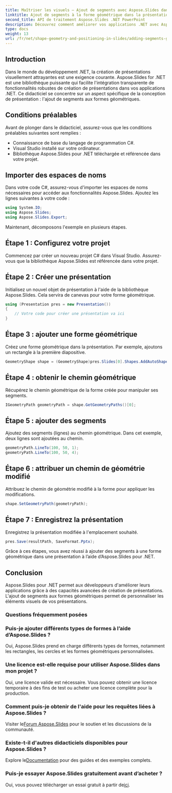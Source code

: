 ```yaml
---
title: Maîtriser les visuels – Ajout de segments avec Aspose.Slides dans .NET
linktitle: Ajout de segments à la forme géométrique dans la présentation avec Aspose.Slides
second_title: API de traitement Aspose.Slides .NET PowerPoint
description: Découvrez comment améliorer vos applications .NET avec Aspose.Slides. Ce didacticiel vous guide dans l'ajout de segments aux formes géométriques pour des présentations captivantes.
type: docs
weight: 13
url: /fr/net/shape-geometry-and-positioning-in-slides/adding-segments-geometry-shape/
---
```

## Introduction
Dans le monde du développement .NET, la création de présentations visuellement attrayantes est une exigence courante. Aspose.Slides for .NET est une bibliothèque puissante qui facilite l'intégration transparente de fonctionnalités robustes de création de présentations dans vos applications .NET. Ce didacticiel se concentre sur un aspect spécifique de la conception de présentation : l'ajout de segments aux formes géométriques.
## Conditions préalables
Avant de plonger dans le didacticiel, assurez-vous que les conditions préalables suivantes sont remplies :
- Connaissance de base du langage de programmation C#.
- Visual Studio installé sur votre ordinateur.
- Bibliothèque Aspose.Slides pour .NET téléchargée et référencée dans votre projet.
## Importer des espaces de noms
Dans votre code C#, assurez-vous d'importer les espaces de noms nécessaires pour accéder aux fonctionnalités Aspose.Slides. Ajoutez les lignes suivantes à votre code :
```csharp
using System.IO;
using Aspose.Slides;
using Aspose.Slides.Export;
```
Maintenant, décomposons l'exemple en plusieurs étapes.
## Étape 1 : Configurez votre projet
Commencez par créer un nouveau projet C# dans Visual Studio. Assurez-vous que la bibliothèque Aspose.Slides est référencée dans votre projet.
## Étape 2 : Créer une présentation
Initialisez un nouvel objet de présentation à l'aide de la bibliothèque Aspose.Slides. Cela servira de canevas pour votre forme géométrique.
```csharp
using (Presentation pres = new Presentation())
{
    // Votre code pour créer une présentation va ici
}
```
## Étape 3 : ajouter une forme géométrique
Créez une forme géométrique dans la présentation. Par exemple, ajoutons un rectangle à la première diapositive.
```csharp
GeometryShape shape = (GeometryShape)pres.Slides[0].Shapes.AddAutoShape(ShapeType.Rectangle, 100, 100, 200, 100);
```
## Étape 4 : obtenir le chemin géométrique
Récupérez le chemin géométrique de la forme créée pour manipuler ses segments.
```csharp
IGeometryPath geometryPath = shape.GetGeometryPaths()[0];
```
## Étape 5 : ajouter des segments
Ajoutez des segments (lignes) au chemin géométrique. Dans cet exemple, deux lignes sont ajoutées au chemin.
```csharp
geometryPath.LineTo(100, 50, 1);
geometryPath.LineTo(100, 50, 4);
```
## Étape 6 : attribuer un chemin de géométrie modifié
Attribuez le chemin de géométrie modifié à la forme pour appliquer les modifications.
```csharp
shape.SetGeometryPath(geometryPath);
```
## Étape 7 : Enregistrez la présentation
Enregistrez la présentation modifiée à l'emplacement souhaité.
```csharp
pres.Save(resultPath, SaveFormat.Pptx);
```
Grâce à ces étapes, vous avez réussi à ajouter des segments à une forme géométrique dans une présentation à l’aide d’Aspose.Slides pour .NET.
## Conclusion
Aspose.Slides pour .NET permet aux développeurs d'améliorer leurs applications grâce à des capacités avancées de création de présentations. L'ajout de segments aux formes géométriques permet de personnaliser les éléments visuels de vos présentations.
### Questions fréquemment posées
### Puis-je ajouter différents types de formes à l’aide d’Aspose.Slides ?
Oui, Aspose.Slides prend en charge différents types de formes, notamment les rectangles, les cercles et les formes géométriques personnalisées.
### Une licence est-elle requise pour utiliser Aspose.Slides dans mon projet ?
Oui, une licence valide est nécessaire. Vous pouvez obtenir une licence temporaire à des fins de test ou acheter une licence complète pour la production.
### Comment puis-je obtenir de l'aide pour les requêtes liées à Aspose.Slides ?
 Visiter le[Forum Aspose.Slides](https://forum.aspose.com/c/slides/11) pour le soutien et les discussions de la communauté.
### Existe-t-il d'autres didacticiels disponibles pour Aspose.Slides ?
 Explore le[Documentation](https://reference.aspose.com/slides/net/) pour des guides et des exemples complets.
### Puis-je essayer Aspose.Slides gratuitement avant d’acheter ?
 Oui, vous pouvez télécharger un essai gratuit à partir de[ici](https://releases.aspose.com/).